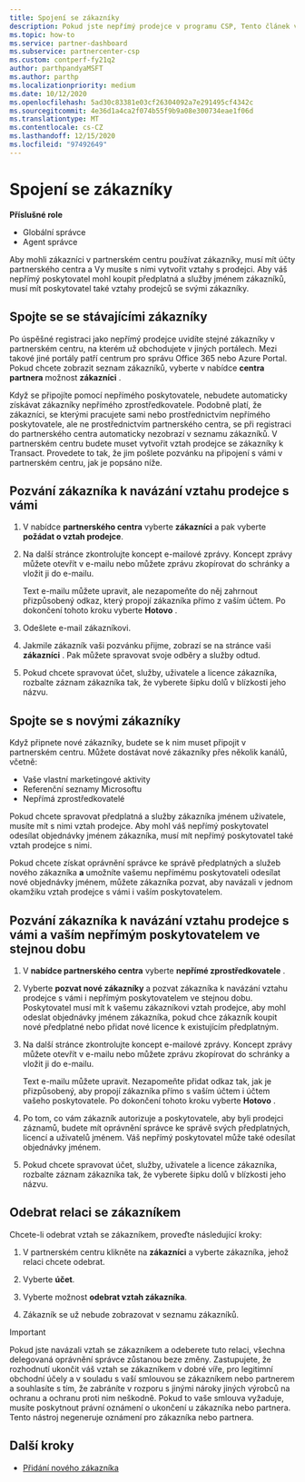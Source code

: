 ```yaml
---
title: Spojení se zákazníky
description: Pokud jste nepřímý prodejce v programu CSP, Tento článek vám pomůže s tím, že se připojíte k novým a stávajícím zákazníkům.
ms.topic: how-to
ms.service: partner-dashboard
ms.subservice: partnercenter-csp
ms.custom: contperf-fy21q2
author: parthpandyaMSFT
ms.author: parthp
ms.localizationpriority: medium
ms.date: 10/12/2020
ms.openlocfilehash: 5ad30c83381e03cf26304092a7e291495cf4342c
ms.sourcegitcommit: 4e36d1a4ca2f074b55f9b9a08e300734eae1f06d
ms.translationtype: MT
ms.contentlocale: cs-CZ
ms.lasthandoff: 12/15/2020
ms.locfileid: "97492649"
---
```

# <a name="connect-with-customers"></a>Spojení se zákazníky


 **Příslušné role**

- Globální správce
- Agent správce


Aby mohli zákazníci v partnerském centru používat zákazníky, musí mít účty partnerského centra a Vy musíte s nimi vytvořit vztahy s prodejci. Aby váš nepřímý poskytovatel mohl koupit předplatná a služby jménem zákazníků, musí mít poskytovatel také vztahy prodejců se svými zákazníky.

## <a name="connect-with-existing-customers"></a>Spojte se se stávajícími zákazníky

Po úspěšné registraci jako nepřímý prodejce uvidíte stejné zákazníky v partnerském centru, na kterém už obchodujete v jiných portálech. Mezi takové jiné portály patří centrum pro správu Office 365 nebo Azure Portal. Pokud chcete zobrazit seznam zákazníků, vyberte v nabídce **centra partnera** možnost **zákazníci** .

Když se připojíte pomocí nepřímého poskytovatele, nebudete automaticky získávat zákazníky nepřímého zprostředkovatele. Podobně platí, že zákazníci, se kterými pracujete sami nebo prostřednictvím nepřímého poskytovatele, ale ne prostřednictvím partnerského centra, se při registraci do partnerského centra automaticky nezobrazí v seznamu zákazníků. V partnerském centru budete muset vytvořit vztah prodejce se zákazníky k Transact.  Provedete to tak, že jim pošlete pozvánku na připojení s vámi v partnerském centru, jak je popsáno níže.

## <a name="invite-a-customer-to-establish-a-reseller-relationship-with-you"></a>Pozvání zákazníka k navázání vztahu prodejce s vámi

1. V nabídce **partnerského centra** vyberte **zákazníci** a pak vyberte **požádat o vztah prodejce**.

2. Na další stránce zkontrolujte koncept e-mailové zprávy. Koncept zprávy můžete otevřít v e-mailu nebo můžete zprávu zkopírovat do schránky a vložit ji do e-mailu.

   Text e-mailu můžete upravit, ale nezapomeňte do něj zahrnout přizpůsobený odkaz, který propojí zákazníka přímo z vaším účtem. Po dokončení tohoto kroku vyberte **Hotovo** .

3. Odešlete e-mail zákazníkovi.

4. Jakmile zákazník vaši pozvánku přijme, zobrazí se na stránce vaši **zákazníci** . Pak můžete spravovat svoje odběry a služby odtud.

5. Pokud chcete spravovat účet, služby, uživatele a licence zákazníka, rozbalte záznam zákazníka tak, že vyberete šipku dolů v blízkosti jeho názvu.

## <a name="connect-with-new-customers"></a>Spojte se s novými zákazníky

Když připnete nové zákazníky, budete se k nim muset připojit v partnerském centru. Můžete dostávat nové zákazníky přes několik kanálů, včetně:

- Vaše vlastní marketingové aktivity
- Referenční seznamy Microsoftu
- Nepřímá zprostředkovatelé

Pokud chcete spravovat předplatná a služby zákazníka jménem uživatele, musíte mít s nimi vztah prodejce. Aby mohl váš nepřímý poskytovatel odesílat objednávky jménem zákazníka, musí mít nepřímý poskytovatel také vztah prodejce s nimi.

Pokud chcete získat oprávnění správce ke správě předplatných a služeb nového zákazníka **a** umožníte vašemu nepřímému poskytovateli odesílat nové objednávky jménem, můžete zákazníka pozvat, aby navázali v jednom okamžiku vztah prodejce s vámi i vaším poskytovatelem.

## <a name="invite-a-customer-to-establish-a-reseller-relationship-with-you-and-your-indirect-provider-at-the-same-time"></a>Pozvání zákazníka k navázání vztahu prodejce s vámi a vaším nepřímým poskytovatelem ve stejnou dobu

1. V **nabídce partnerského centra** vyberte **nepřímé zprostředkovatele** .

2. Vyberte **pozvat nové zákazníky** a pozvat zákazníka k navázání vztahu prodejce s vámi i nepřímým poskytovatelem ve stejnou dobu. Poskytovatel musí mít k vašemu zákazníkovi vztah prodejce, aby mohl odeslat objednávky jménem zákazníka, pokud chce zákazník koupit nové předplatné nebo přidat nové licence k existujícím předplatným.

3. Na další stránce zkontrolujte koncept e-mailové zprávy. Koncept zprávy můžete otevřít v e-mailu nebo můžete zprávu zkopírovat do schránky a vložit ji do e-mailu.

   Text e-mailu můžete upravit. Nezapomeňte přidat odkaz tak, jak je přizpůsobený, aby propojí zákazníka přímo s vaším účtem i účtem vašeho poskytovatele. Po dokončení tohoto kroku vyberte **Hotovo** .

4. Po tom, co vám zákazník autorizuje a poskytovatele, aby byli prodejci záznamů, budete mít oprávnění správce ke správě svých předplatných, licencí a uživatelů jménem. Váš nepřímý poskytovatel může také odesílat objednávky jménem.

5. Pokud chcete spravovat účet, služby, uživatele a licence zákazníka, rozbalte záznam zákazníka tak, že vyberete šipku dolů v blízkosti jeho názvu.

## <a name="remove-a-relationship-with-a-customer"></a>Odebrat relaci se zákazníkem

Chcete-li odebrat vztah se zákazníkem, proveďte následující kroky:

1.  V partnerském centru klikněte na **zákazníci** a vyberte zákazníka, jehož relaci chcete odebrat.

2.  Vyberte **účet**.

3.  Vyberte možnost **odebrat vztah zákazníka**.

4.  Zákazník se už nebude zobrazovat v seznamu zákazníků.

>[!IMPORTANT]
>Pokud jste navázali vztah se zákazníkem a odeberete tuto relaci, všechna delegovaná oprávnění správce zůstanou beze změny.
>Zastupujete, že rozhodnutí ukončit váš vztah se zákazníkem v dobré víře, pro legitimní obchodní účely a v souladu s vaší smlouvou se zákazníkem nebo partnerem a souhlasíte s tím, že zabráníte v rozporu s jinými nároky jiných výrobců na ochranu a ochranu proti nim neškodně.
>Pokud to vaše smlouva vyžaduje, musíte poskytnout právní oznámení o ukončení u zákazníka nebo partnera. Tento nástroj negeneruje oznámení pro zákazníka nebo partnera.

## <a name="next-steps"></a>Další kroky

- [Přidání nového zákazníka](add-a-new-customer.md)
